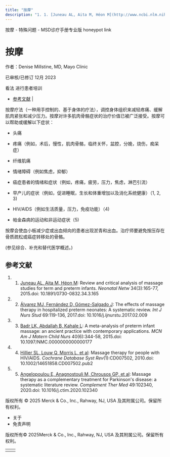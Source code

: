 ```yaml
---
title: "按摩"
description: "1. 1. [Juneau AL, Aita M, Héon M](http://www.ncbi.nlm.nih.gov/pubmed/26802392): Review and critical analysis of massage studies for term and preterm infants. _Neonatal Netw_ 34(3):165-77, 2015.doi: 10.1891/0730-0832.34.3.165"
---
```


﻿按摩 \- 特殊问题 \- MSD诊疗手册专业版 honeypot link

# 按摩

作者：Denise Millstine, MD, Mayo Clinic

已审核/已修订 12月 2023

看法 进行患者培训

- [参考文献](#参考文献_v39504730_zh) \|

按摩疗法（一种用手控制的、基于身体的疗法），调控身体组织来减轻疼痛、缓解肌肉紧张和减少压力。按摩对许多肌肉骨骼症状的治疗价值已被广泛接受。按摩可以帮助或缓解以下症状：

- 头痛

- 疼痛（例如，术后，慢性，肌肉骨骼，临终关怀，盆腔，分娩，烧伤，痴呆症）

- 纤维肌痛

- 情绪障碍（例如焦虑，抑郁）

- 癌症患者的情绪和症状（例如，疼痛，疲劳，压力，焦虑，淋巴引流）

- 早产儿的症状（例如，促进睡眠，生长和体重增加以及消化系统健康）（1, 2, 3)

- HIV/AIDS（例如生活质量，压力，免疫功能）（4)

- 帕金森病的运动和非运动症状（5)


按摩会使血小板减少症或出血倾向的患者出现淤青和出血。治疗师要避免按压存在骨质疏松或癌症转移处的骨骼。

(参见综合、补充和替代医学概述。)

## 参考文献

1. 1. [Juneau AL, Aita M, Héon M](http://www.ncbi.nlm.nih.gov/pubmed/26802392): Review and critical analysis of massage studies for term and preterm infants. _Neonatal Netw_ 34(3):165-77, 2015.doi: 10.1891/0730-0832.34.3.165

2. 2. [Álvarez MJ, Fernández D, Gómez-Salgado J](http://www.ncbi.nlm.nih.gov/pubmed/28235686): The effects of massage therapy in hospitalized preterm neonates: A systematic review. _Int J Nurs Stud_ 69:119-136, 2017.doi: 10.1016/j.ijnurstu.2017.02.009

3. 3. [Badr LK, Abdallah B, Kahale L](http://www.ncbi.nlm.nih.gov/pubmed/26302088): A meta-analysis of preterm infant massage: an ancient practice with contemporary applications. _MCN Am J Matern Child Nurs_ 40(6):344-58, 2015.doi: 10.1097/NMC.0000000000000177

4. 4. [Hillier SL, Louw Q, Morris L, et al](http://www.ncbi.nlm.nih.gov/pubmed/20091636): Massage therapy for people with HIV/AIDS. _Cochrane Database Syst Rev_(1):CD007502, 2010.doi: 10.1002/14651858.CD007502.pub2

5. 5. [Angelopoulou E, Anagnostouli M, Chrousos GP, et al](https://pubmed.ncbi.nlm.nih.gov/32147033/): Massage therapy as a complementary treatment for Parkinson's disease: a systematic literature review. _Complement Ther Med_ 49:102340, 2020.doi: 10.1016/j.ctim.2020.102340




版权所有 © 2025
Merck & Co., Inc., Rahway, NJ, USA 及其附属公司。保留所有权利。

- 关于
- 免责声明

版权所有© 2025Merck & Co., Inc., Rahway, NJ, USA 及其附属公司。保留所有权利。

|     |     |
| --- | --- |
|  |  |